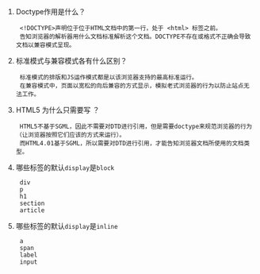 1. Doctype作用是什么？

        <!DOCTYPE>声明位于位于HTML文档中的第一行，处于 <html> 标签之前。
        告知浏览器的解析器用什么文档标准解析这个文档。DOCTYPE不存在或格式不正确会导致文档以兼容模式呈现。
    
2. 标准模式与兼容模式各有什么区别？

        标准模式的排版和JS运作模式都是以该浏览器支持的最高标准运行。
        在兼容模式中，页面以宽松的向后兼容的方式显示，模拟老式浏览器的行为以防止站点无法工作。
    
3. HTML5 为什么只需要写 <!DOCTYPE HTML>？

        HTML5不基于SGML，因此不需要对DTD进行引用，但是需要doctype来规范浏览器的行为（让浏览器按照它们应该的方式来运行）。
        而HTML4.01基于SGML，所以需要对DTD进行引用，才能告知浏览器文档所使用的文档类型。
    
4. 哪些标签的默认`display`是`block`

        div
        p
        h1
        section
        article
   
5. 哪些标签的默认`display`是`inline`
    
        a
        span
        label
        input

